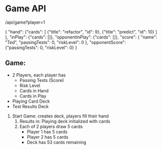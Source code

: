 # Game API

/api/game?player=1

{
    "hand": {"cards": 
              [
                {"title": "refactor", "id": 9},
                {"title": "predict", "id": 10}
              ]
            },
    "inPlay": {"cards": []},
    "opponentInPlay": {"cards": []},
    "score": { "name": "Ted", 
               "passingTests": 0,
               "riskLevel": 0
             },
    "opponentScore": {"passingTests": 0, "riskLevel": 0}
}

## Game:

* 2 Players, each player has
    * Passing Tests (Score)
    * Risk Level
    * Cards in Hand
    * Cards in Play
* Playing Card Deck
* Test Results Deck

1. Start Game: creates deck, players fill their hand
    1. Results in: Playing deck initialized with cards
    1. Each of 2 players draw 5 cards
        * Player 1 has 5 cards
        * Player 2 has 5 cards
        * Deck has 53 cards remaining
